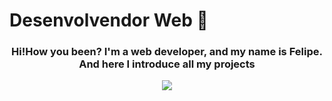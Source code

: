 ### <h1>Desenvolvendor Web 🦉</h1>

  <div>
  <a align="center">
    <h3 align="center">Hi!How you been? I'm a web developer, and my name is Felipe. And here I introduce all my projects </h3>
    
 <p align="center">
  <a >
    <img src="https://skillicons.dev/icons?i=git,js,php,python,mysql,react,mongodb,linux,express,nodejs,css,html" />
  </a>
</p>

  <a/>
  <div/>
